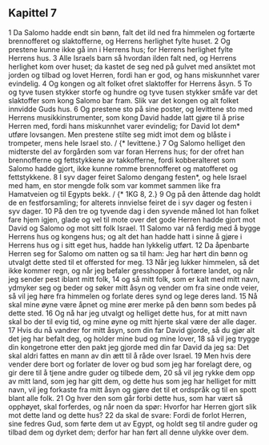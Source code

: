 ## Kapittel 7

1 Da Salomo hadde endt sin bønn, falt det ild ned fra himmelen og fortærte brennofferet og slaktofferne, og Herrens herlighet fylte huset.
2 Og prestene kunne ikke gå inn i Herrens hus; for Herrens herlighet fylte Herrens hus.
3 Alle Israels barn så hvordan ilden falt ned, og Herrens herlighet kom over huset; da kastet de seg ned på gulvet med ansiktet mot jorden og tilbad og lovet Herren, fordi han er god, og hans miskunnhet varer evindelig.
4 Og kongen og alt folket ofret slaktoffer for Herrens åsyn.
5 To og tyve tusen stykker storfe og hundre og tyve tusen stykker småfe var det slaktoffer som kong Salomo bar fram. Slik var det kongen og alt folket innvidde Guds hus.
6 Og prestene sto på sine poster, og levittene sto med Herrens musikkinstrumenter, som kong David hadde latt gjøre til å prise Herren med, fordi hans miskunnhet varer evindelig; for David lot dem* utføre lovsangen. Men prestene stilte seg midt imot dem og blåste i trompeter, mens hele Israel sto. / {* levittene.}
7 Og Salomo helliget den midterste del av forgården som var foran Herrens hus; for der ofret han brennofferne og fettstykkene av takkofferne, fordi kobberalteret som Salomo hadde gjort, ikke kunne romme brennofferet og matofferet og fettstykkene.
8 I syv dager feiret Salomo dengang festen*, og hele Israel med ham, en stor mengde folk som var kommet sammen like fra Hamatveien og til Egypts bekk. / {* 1KG 8, 2.}
9 Og på den åttende dag holdt de en festforsamling; for alterets innvielse feiret de i syv dager og festen i syv dager.
10 På den tre og tyvende dag i den syvende måned lot han folket fare hjem igjen, glade og vel til mote over det gode Herren hadde gjort mot David og Salomo og mot sitt folk Israel.
11 Salomo var nå ferdig med å bygge Herrens hus og kongens hus; og alt det han hadde hatt i sinne å gjøre i Herrens hus og i sitt eget hus, hadde han lykkelig utført.
12 Da åpenbarte Herren seg for Salomo om natten og sa til ham: Jeg har hørt din bønn og utvalgt dette sted til et offersted for meg.
13 Når jeg lukker himmelen, så det ikke kommer regn, og når jeg befaler gresshopper å fortære landet, og når jeg sender pest iblant mitt folk,
14 og så mitt folk, som er kalt med mitt navn, ydmyker seg og beder og søker mitt åsyn og vender om fra sine onde veier, så vil jeg høre fra himmelen og forlate deres synd og lege deres land.
15 Nå skal mine øyne være åpnet og mine ører merke på den bønn som bedes på dette sted.
16 Og nå har jeg utvalgt og helliget dette hus, for at mitt navn skal bo der til evig tid, og mine øyne og mitt hjerte skal være der alle dager.
17 Hvis du nå vandrer for mitt åsyn, som din far David gjorde, så du gjør alt det jeg har befalt deg, og holder mine bud og mine lover,
18 så vil jeg trygge din kongetrone etter den pakt jeg gjorde med din far David da jeg sa: Det skal aldri fattes en mann av din ætt til å råde over Israel.
19 Men hvis dere vender dere bort og forlater de lover og bud som jeg har forelagt dere, og gir dere til å tjene andre guder og tilbede dem,
20 så vil jeg rykke dem opp av mitt land, som jeg har gitt dem, og dette hus som jeg har helliget for mitt navn, vil jeg forkaste fra mitt åsyn og gjøre det til et ordspråk og til en spott blant alle folk.
21 Og hver den som går forbi dette hus, som har vært så opphøyet, skal forferdes, og når noen da spør: Hvorfor har Herren gjort slik mot dette land og dette hus?
22 da skal de svare: Fordi de forlot Herren, sine fedres Gud, som førte dem ut av Egypt, og holdt seg til andre guder og tilbad dem og dyrket dem; derfor har han ført all denne ulykke over dem.
